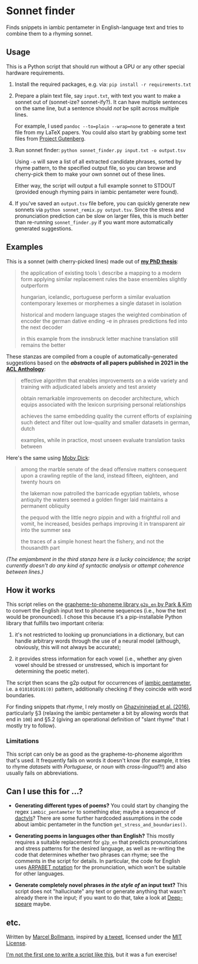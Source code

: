 # Sonnet finder

Finds snippets in iambic pentameter in English-language text and tries to
combine them to a rhyming sonnet.

## Usage

This is a Python script that should run without a GPU or any other special
hardware requirements.

1. Install the required packages, e.g. via: `pip install -r requirements.txt`

2. Prepare a plain text file, say `input.txt`, with text you want to make a
   sonnet out of (sonnet-ize? sonnet-ify?).  It can have multiple sentences on
   the same line, but a sentence should _not_ be split across multiple lines.

   For example, I used `pandoc --to=plain --wrap=none` to generate a text file
   from my LaTeX papers.  You could also start by grabbing some text files from
   [Project Gutenberg](https://www.gutenberg.org/).

3. Run sonnet finder: `python sonnet_finder.py input.txt -o output.tsv`

   Using `-o` will save a list of all extracted candidate phrases, sorted by
   rhyme pattern, to the specified output file, so you can browse and
   cherry-pick them to make your own sonnet out of these lines.

   Either way, the script will output a full example sonnet to STDOUT (provided
   enough rhyming pairs in iambic pentameter were found).

4. If you've saved an `output.tsv` file before, you can quickly generate new
   sonnets via `python sonnet_remix.py output.tsv`.  Since the stress and
   pronunciation prediction can be slow on larger files, this is much better
   than re-running `sonnet_finder.py` if you want more automatically generated
   suggestions.

## Examples

This is a sonnet (with cherry-picked lines) made out of [**my PhD
thesis**](https://www.linguistics.rub.de/forschung/arbeitsberichte/22.pdf):

> the application of existing tools \\
> describe a mapping to a modern form
> applying similar replacement rules
> the base ensembles slightly outperform
>
> hungarian, icelandic, portuguese
> perform a similar evaluation
> contemporary lexemes or morphemes
> a single dataset in isolation
>
> historical and modern language stages
> the weighted combination of encoder
> the german dative ending -e in phrases
> predictions fed into the next decoder
>
> in this example from the innsbruck letter
> machine translation still remains the better

These stanzas are compiled from a couple of automatically-generated suggestions
based on the **_abstracts_ of all papers published in 2021 in the [ACL
Anthology](https://aclanthology.org/)**:

> effective algorithm that enables
> improvements on a wide variety
> and training with adjudicated labels
> anxiety and test anxiety
>
> obtain remarkable improvements on
> decoder architecture, which equips
> associated with the lexicon
> surprising personal relationships
>
> achieves the same embedding quality
> the current efforts of explaining such
> detect and filter out low-quality
> and smaller datasets in german, dutch
>
> examples, while in practice, most unseen
> evaluate translation tasks between

Here's the same using [Moby Dick](https://www.gutenberg.org/ebooks/2701):

> among the marble senate of the dead
> offensive matters consequent upon
> a crawling reptile of the land, instead
> fifteen, eighteen, and twenty hours on
>
> the lakeman now patrolled the barricade
> egyptian tablets, whose antiquity
> the waters seemed a golden finger laid
> maintains a permanent obliquity
>
> the pequod with the little negro pippin
> and with a frightful roll and vomit, he
> increased, besides perhaps improving it in
> transparent air into the summer sea
>
> the traces of a simple honest heart
> the fishery, and not the thousandth part

*(The emjambment in the third stanza here is a lucky coincidence; the script
currently doesn't do any kind of syntactic analysis or attempt coherence between
lines.)*

## How it works

This script relies on the [grapheme-to-phoneme library `g2p_en` by Park &
Kim](https://github.com/Kyubyong/g2p) to convert the English input text to
phoneme sequences (i.e., how the text would be pronounced).  I chose this
because it's a pip-installable Python library that fulfills two important
criteria:

1. it's not restricted to looking up pronunciations in a dictionary, but can
   handle arbitrary words through the use of a neural model (although,
   obviously, this will not always be accurate);

2. it provides stress information for each vowel (i.e., whether any given vowel
   should be stressed or unstressed, which is important for determining the
   poetic meter).

The script then scans the g2p output for occurrences of [iambic
pentameter](https://en.wikipedia.org/wiki/Iambic_pentameter), i.e. a
`0101010101(0)` pattern, additionally checking if they coincide with word
boundaries.

For finding snippets that _rhyme_, I rely mostly on [Ghazvininejad et
al. (2016)](https://aclanthology.org/D16-1126), particularly §3 (relaxing the
iambic pentameter a bit by allowing words that end in `100`) and §5.2 (giving an
operational definition of "slant rhyme" that I mostly try to follow).

### Limitations

This script can only be as good as the grapheme-to-phoneme algorithm that's
used.  It frequently fails on words it doesn't know (for example, it tries to
rhyme _datasets_ with _Portuguese_, or _noun_ with _cross-lingual_?!) and also
usually fails on abbreviations.


## Can I use this for ...?

- **Generating different types of poems?**  You could start by changing the regex
  `iambic_pentameter` to something else; maybe a sequence of
  [dactyls](https://en.wikipedia.org/wiki/Dactyl_(poetry))?  There are some
  further hardcoded assumptions in the code about iambic pentameter in the
  function `get_stress_and_boundaries()`.

- **Generating poems in languages other than English?**  This mostly requires a
  suitable replacement for `g2p_en` that predicts pronunciations and stress
  patterns for the desired language, as well as re-writing the code that
  determines whether two phrases can rhyme; see the comments in the script for
  details.  In particular, the code for English uses [ARPABET
  notation](https://en.wikipedia.org/wiki/ARPABET) for the pronunciation, which
  won't be suitable for other languages.

- **Generate completely novel phrases _in the style of_ an input text?**  This
  script does not "hallucinate" any text or generate anything that wasn't
  already there in the input; if you want to do that, take a look at
  [Deep-speare](https://github.com/jhlau/deepspeare) maybe.


## etc.

Written by [Marcel Bollmann](https://marcel.bollmann.me/), inspired by [a
tweet](https://twitter.com/samuelmehr/status/1427463112563773441), licensed
under the [MIT License](LICENSE).

[I'm not the first one to write a script like
this](https://github.com/rossgoodwin/sonnetizer), but it was a fun exercise!
